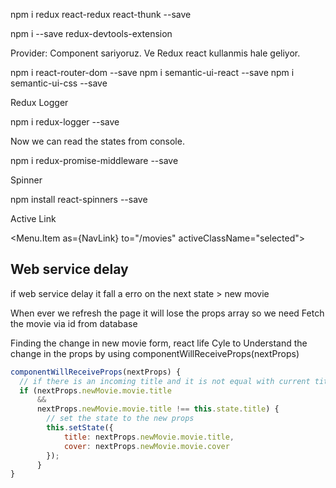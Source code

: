 npm i redux react-redux react-thunk --save

npm i --save redux-devtools-extension

Provider:
Component sariyoruz. Ve Redux react kullanmis hale geliyor.

npm i react-router-dom --save
npm i semantic-ui-react --save
npm i semantic-ui-css --save


Redux Logger

npm i redux-logger --save

Now we can read the states from console.

npm i redux-promise-middleware --save

Spinner 

npm install react-spinners --save

Active Link

  <Menu.Item as={NavLink} to="/movies" activeClassName="selected">

## Web service delay
if web service delay it fall a erro on the next state > new movie

When ever we refresh the page it will lose the props array so we need Fetch the movie via id from database

Finding the change in new movie form, react life Cyle to Understand the change in the props by using componentWillReceiveProps(nextProps)

```javascript
componentWillReceiveProps(nextProps) {
  // if there is an incoming title and it is not equal with current title in the state
  if (nextProps.newMovie.movie.title 
      && 
      nextProps.newMovie.movie.title !== this.state.title) {
        // set the state to the new props
        this.setState({
            title: nextProps.newMovie.movie.title,
            cover: nextProps.newMovie.movie.cover
        });
      }
}
```
